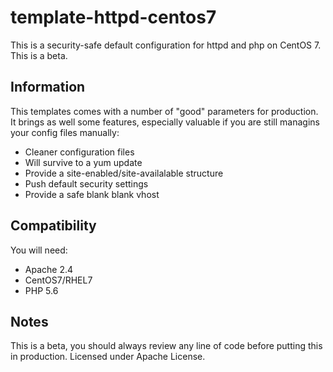 # template-httpd-centos7
This is a security-safe default configuration for httpd and php on CentOS 7. This is a beta.

## Information

This templates comes with a number of "good" parameters for production. It brings as well some features, especially valuable if you are still managins your config files manually:

* Cleaner configuration files
* Will survive to a yum update
* Provide a site-enabled/site-availalable structure
* Push default security settings
* Provide a safe blank blank vhost

## Compatibility

You will need:

* Apache 2.4
* CentOS7/RHEL7
* PHP 5.6

## Notes
This is a beta, you should always review any line of code before putting this in production. Licensed under Apache License.

